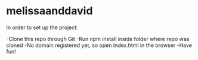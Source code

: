 # melissaanddavid

In order to set up the project:

-Clone this repo through Git
-Run npm install inside folder where repo was cloned
-No domain registered yet, so open index.html in the browser
-Have fun!